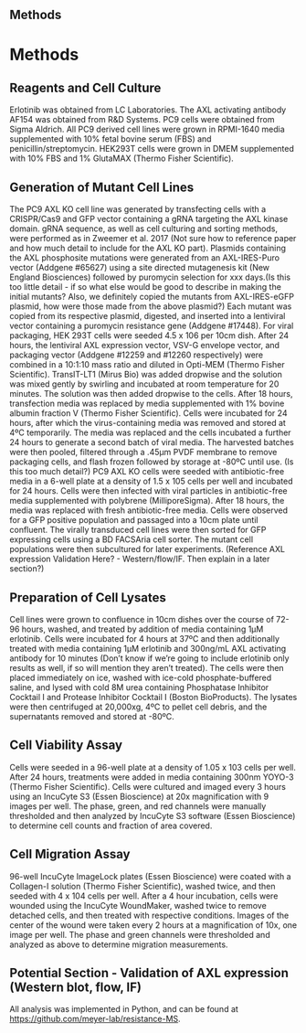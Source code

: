 ## Methods

# Methods
## Reagents and Cell Culture
Erlotinib was obtained from LC Laboratories. The AXL activating antibody AF154 was obtained from R&D Systems. PC9 cells were obtained from Sigma Aldrich. All PC9 derived cell lines were grown in RPMI-1640 media supplemented with 10% fetal bovine serum (FBS) and penicillin/streptomycin. HEK293T cells were grown in DMEM supplemented with 10% FBS and 1% GlutaMAX (Thermo Fisher Scientific). 
## Generation of Mutant Cell Lines
The PC9 AXL KO cell line was generated by transfecting cells with a CRISPR/Cas9 and GFP vector containing a gRNA targeting the AXL kinase domain. gRNA sequence, as well as cell culturing and sorting methods, were performed as in Zweemer et al. 2017 (Not sure how to reference paper and how much detail to include for the AXL KO part). Plasmids containing the AXL phosphosite mutations were generated from an AXL-IRES-Puro vector (Addgene #65627) using a site directed mutagenesis kit (New England Biosciences) followed by puromycin selection for xxx days.(Is this too little detail - if so what else would be good to describe in making the initial mutants? Also, we definitely copied the mutants from AXL-IRES-eGFP plasmid, how were those made from the above plasmid?) 
Each mutant was copied from its respective plasmid, digested, and inserted into a lentiviral vector containing a puromycin resistance gene (Addgene #17448). For viral packaging, HEK 293T cells were seeded 4.5 x 106 per 10cm dish. After 24 hours, the lentiviral AXL expression vector, VSV-G envelope vector, and packaging vector (Addgene #12259 and #12260 respectively) were combined in a 10:1:10 mass ratio and diluted in Opti-MEM (Thermo Fisher Scientific). TransIT-LT1 (Mirus Bio) was added dropwise and the solution was mixed gently by swirling and incubated at room temperature for 20 minutes. The solution was then added dropwise to the cells. After 18 hours, transfection media was replaced by media supplemented with 1% bovine albumin fraction V (Thermo Fisher Scientific). Cells were incubated for 24 hours, after which the virus-containing media was removed and stored at 4ºC temporarily. The media was replaced and the cells incubated a further 24 hours to generate a second batch of viral media. The harvested batches were then pooled, filtered through a .45μm PVDF membrane to remove packaging cells,  and flash frozen followed by storage at -80ºC until use. (Is this too much detail?)
	PC9 AXL KO cells were seeded with antibiotic-free media in a 6-well plate at a density of 1.5 x 105 cells per well and incubated for 24 hours. Cells were then infected with viral particles in antibiotic-free media supplemented with polybrene (MilliporeSigma). After 18 hours, the media was replaced with fresh antibiotic-free media. Cells were observed for a GFP positive population and passaged into a 10cm plate until confluent. The virally transduced cell lines were then sorted for GFP expressing cells using a BD FACSAria cell sorter. The mutant cell populations were then subcultured for later experiments. (Reference AXL expression Validation Here? - Western/flow/IF. Then explain in a later section?) 
## Preparation of Cell Lysates
Cell lines were grown to confluence in 10cm dishes over the course of 72-96 hours, washed, and treated by addition of media containing 1μM erlotinib. Cells were incubated for 4 hours at 37ºC and then additionally treated with media containing 1μM erlotinib and 300ng/mL AXL activating antibody for 10 minutes (Don’t know if we’re going to include erlotinib only results as well, if so will mention they aren’t treated). The cells were then placed immediately on ice, washed with ice-cold phosphate-buffered saline, and lysed with cold 8M urea containing Phosphatase Inhibitor Cocktail I and Protease Inhibitor Cocktail I (Boston BioProducts). The lysates were then centrifuged at 20,000xg, 4ºC to pellet cell debris, and the supernatants removed and stored at -80ºC. 
## Cell Viability Assay
Cells were seeded in a 96-well plate at a density of 1.05 x 103 cells per well. After 24 hours, treatments were added in media containing 300nm YOYO-3 (Thermo Fisher Scientific). Cells were cultured and imaged every 3 hours using an IncuCyte S3 (Essen Bioscience) at 20x magnification with 9 images per well. The phase, green, and red channels were manually thresholded and then analyzed by IncuCyte S3 software (Essen Bioscience) to determine cell counts and fraction of area covered.
## Cell Migration Assay
96-well IncuCyte ImageLock plates (Essen Bioscience) were coated with a Collagen-I solution (Thermo Fisher Scientific), washed twice, and then seeded with 4 x 104 cells per well. After a 4 hour incubation, cells were wounded using the IncuCyte WoundMaker, washed twice to remove detached cells, and then treated with respective conditions. Images of the center of the wound were taken every 2 hours at a magnification of 10x, one image per well. The phase and green channels were thresholded and analyzed as above to determine migration measurements. 
## Potential Section - Validation of AXL expression (Western blot, flow, IF)




All analysis was implemented in Python, and can be found at <https://github.com/meyer-lab/resistance-MS>.
